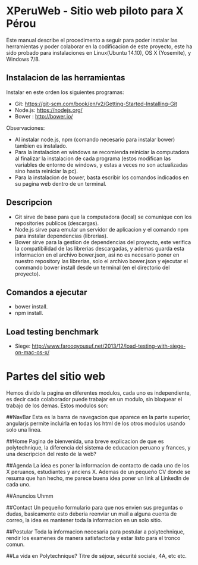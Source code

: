 # XPeruWeb - Sitio web piloto para X Pérou
Este manual describe el procedimento a seguir para poder instalar las herramientas y poder colaborar en la 
codificacion de este proyecto, este ha sido probado para instalaciones en Linux(Ubuntu 14.10), OS X (Yosemite), y Windows 7/8.
## Instalacion de las herramientas
Instalar en este orden los siguientes programas:

- Git: https://git-scm.com/book/en/v2/Getting-Started-Installing-Git
- Node.js: https://nodejs.org/
- Bower : http://bower.io/

Observaciones: 
- Al instalar node.js, npm (comando necesario para instalar bower) tambien es instalado.
- Para la instalacion en windows se recomienda reiniciar la computadora al finalizar la instalacion de cada programa (estos 
modifican las variables de entorno de windows, y estas a veces no son actualizadas sino hasta reiniciar la pc).
- Para la instalacion de bower, basta escribir los comandos indicados en su pagina web dentro de un terminal.

## Descripcion
- Git sirve de base para que la computadora (local) se comunique con los repositories publicos (descargas).
- Node.js sirve para emular un servidor de aplicacion y el comando npm para instalar dependencias (librerias).
- Bower sirve para la gestion de dependencias del proyecto, este verifica la compatibilidad de las librerias descargadas,
y ademas guarda esta informacion en el archivo bower.json, asi no es necesario poner en nuestro repository las librerias, solo
el archivo bower.json y ejecutar el commando bower install desde un terminal (en el directorio del proyecto).

## Comandos a ejecutar
- bower install.
- npm install.

## Load testing benchmark
- Siege: http://www.farooqyousuf.net/2013/12/load-testing-with-siege-on-mac-os-x/

# Partes del sitio web
Hemos divido la pagina en diferentes modulos, cada uno es independiente, es decir cada colaborador puede trabajar en un modulo, sin bloquear el trabajo de los demas. Estos modulos son:

##NavBar
Esta es la barra de navegacion que aparece en la parte superior, angularjs permite incluirla en todas los html de los otros modulos usando solo una linea.

##Home
Pagina de bienvenida, una breve explicacion de que es polytechnique, la diferencia del sistema de educacion peruano y frances, y una descripcion del resto de la web?

##Agenda
La idea es poner la informacion de contacto de cada uno de los X peruanos, estudiantes y anciens X. Ademas de un pequeño CV donde se resuma que han hecho, me parece buena idea poner un link al LinkedIn de cada uno.

##Anuncios
Uhmm

##Contact
Un pequeño formulario para que nos envien sus preguntas o dudas, basicamente esto deberia reenviar un mail a alguna cuenta de correo, la idea es mantener toda la informacion en un solo sitio.

##Postular
Toda la informacion necesaria para postular a polytechnique, rendir los examenes de manera satisfactoria y estar listo para el tronco comun.

##La vida en Polytechnique?
Titre de séjour, sécurité sociale, 4A, etc etc.
